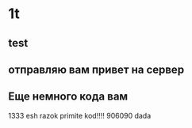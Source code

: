 # 1t

## test

##

## отправляю вам привет на сервер

## Еще немного кода вам

1333
esh razok primite kod!!!!
906090 dada
